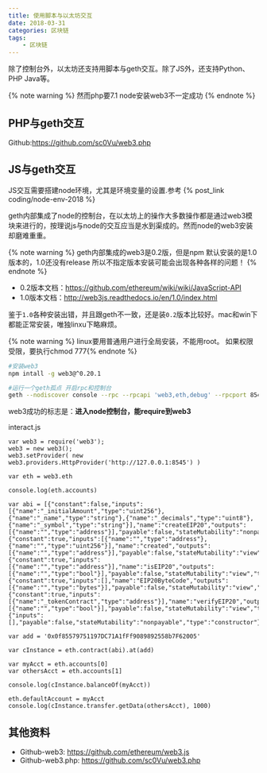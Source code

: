 ```yaml
---
title: 使用脚本与以太坊交互
date: 2018-03-31
categories: 区块链
tags: 
	- 区块链
---
```


除了控制台外，以太坊还支持用脚本与geth交互。除了JS外，还支持Python、PHP Java等。

{% note warning %} 然而php要7.1 node安装web3不一定成功 {% endnote %}

<!--more-->

## PHP与geth交互
Github:https://github.com/sc0Vu/web3.php


## JS与geth交互

JS交互需要搭建node环境，尤其是环境变量的设置.参考 {% post_link coding/node-env-2018 %}

geth内部集成了node的控制台，在以太坊上的操作大多数操作都是通过web3模块来进行的，按理说js与node的交互应当是水到渠成的。然而node的web3安装却磨难重重。

{% note warning %} geth内部集成的web3是0.2版，但是npm 默认安装的是1.0版本的，1.0还没有release 所以不指定版本安装可能会出现各种各样的问题！ {% endnote %}

- 0.2版本文档：https://github.com/ethereum/wiki/wiki/JavaScript-API
- 1.0版本文档：http://web3js.readthedocs.io/en/1.0/index.html

鉴于`1.0`各种安装出错，并且跟geth不一致，还是装`0.2`版本比较好。mac和win下都能正常安装，唯独linxu下略麻烦。

{% note warning %} linux要用普通用户进行全局安装，不能用root。 如果权限受限，要执行chmod 777{% endnote %}

```bash
#安装web3
npm intall -g web3@^0.20.1

#运行一个geth孤点 开启rpc和控制台
geth --nodiscover console --rpc --rpcapi 'web3,eth,debug' --rpcport 8545 --rpccorsdomain '*'
```

web3成功的标志是：**进入node控制台，能require到web3**

interact.js
```
var web3 = require('web3');
web3 = new web3();
web3.setProvider( new web3.providers.HttpProvider('http://127.0.0.1:8545') )

var eth = web3.eth

console.log(eth.accounts)

var abi = [{"constant":false,"inputs":[{"name":"_initialAmount","type":"uint256"},{"name":"_name","type":"string"},{"name":"_decimals","type":"uint8"},{"name":"_symbol","type":"string"}],"name":"createEIP20","outputs":[{"name":"","type":"address"}],"payable":false,"stateMutability":"nonpayable","type":"function"},{"constant":true,"inputs":[{"name":"","type":"address"},{"name":"","type":"uint256"}],"name":"created","outputs":[{"name":"","type":"address"}],"payable":false,"stateMutability":"view","type":"function"},{"constant":true,"inputs":[{"name":"","type":"address"}],"name":"isEIP20","outputs":[{"name":"","type":"bool"}],"payable":false,"stateMutability":"view","type":"function"},{"constant":true,"inputs":[],"name":"EIP20ByteCode","outputs":[{"name":"","type":"bytes"}],"payable":false,"stateMutability":"view","type":"function"},{"constant":true,"inputs":[{"name":"_tokenContract","type":"address"}],"name":"verifyEIP20","outputs":[{"name":"","type":"bool"}],"payable":false,"stateMutability":"view","type":"function"},{"inputs":[],"payable":false,"stateMutability":"nonpayable","type":"constructor"}]

var add = '0x0f85579751197DC71A1fFf9089892558b7F62005'

var cInstance = eth.contract(abi).at(add)

var myAcct = eth.accounts[0]
var othersAcct = eth.accounts[1]

console.log(cInstance.balanceOf(myAcct))

eth.defaultAccount = myAcct
console.log(cInstance.transfer.getData(othersAcct), 1000)
```

## 其他资料
- Github-web3: https://github.com/ethereum/web3.js
- Github-web3.php: https://github.com/sc0Vu/web3.php
